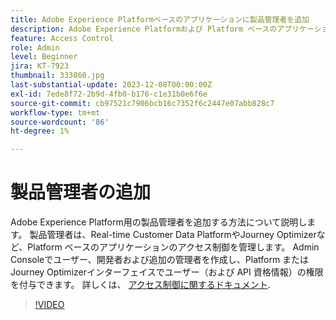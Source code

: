 ```yaml
---
title: Adobe Experience Platformベースのアプリケーションに製品管理者を追加
description: Adobe Experience Platformおよび Platform ベースのアプリケーション用の製品管理者を追加する方法について説明します。
feature: Access Control
role: Admin
level: Beginner
jira: KT-7923
thumbnail: 333860.jpg
last-substantial-update: 2023-12-08T00:00:00Z
exl-id: 7ede8f72-2b9d-4fb0-b176-c1e31b0e6f6e
source-git-commit: cb97521c7906bcb16c7352f6c2447e07abb828c7
workflow-type: tm+mt
source-wordcount: '86'
ht-degree: 1%

---
```


# 製品管理者の追加

Adobe Experience Platform用の製品管理者を追加する方法について説明します。 製品管理者は、Real-time Customer Data PlatformやJourney Optimizerなど、Platform ベースのアプリケーションのアクセス制御を管理します。 Admin Consoleでユーザー、開発者および追加の管理者を作成し、Platform またはJourney Optimizerインターフェイスでユーザー（および API 資格情報）の権限を付与できます。 詳しくは、 [アクセス制御に関するドキュメント](https://experienceleague.adobe.com/docs/experience-platform/access-control/home.html?lang=ja).

>[!VIDEO](https://video.tv.adobe.com/v/333860?learn=on)
